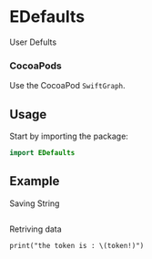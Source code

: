 # EDefaults
User Defults

### CocoaPods

Use the CocoaPod `SwiftGraph`.

## Usage

Start by importing the package:

```swift
import EDefaults
```

## Example

Saving String
```Defaults.shared.saveObject(object: token, key: tokenKey)
```
Retriving data 
```let token = Defaults.shared.get(key: tokenKey)
print("the token is : \(token!)")
```



